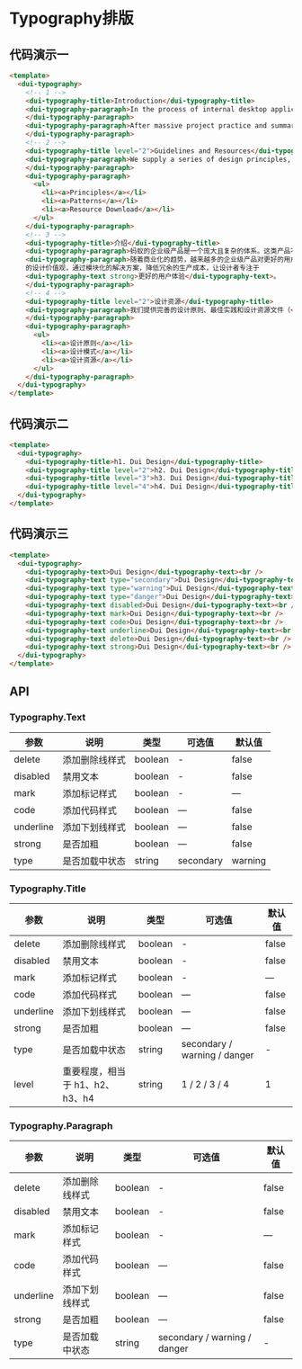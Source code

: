 # Typography排版

## 代码演示一

<template>
  <dui-ui-typography1/>
</template>

```html
<template>
  <dui-typography>
    <!-- 1 -->
    <dui-typography-title>Introduction</dui-typography-title>
    <dui-typography-paragraph>In the process of internal desktop applications development, many different design specs and implementations would be involved, which might cause designers and developers difficulties and duplication and reduce the efficiency of development.
    </dui-typography-paragraph>
    <dui-typography-paragraph>After massive project practice and summaries, Ant Design, a design language for background applications, is refined by Ant UED Team, which aims touniform the user interface specs for internal background projects, <dui-typography-text strong>lower the unnecessary cost of design differences and implementation and liberate the resources of design and front-end development.</dui-typography-text>
    </dui-typography-paragraph>
    <!-- 2 -->
    <dui-typography-title level="2">Guidelines and Resources</dui-typography-title>
    <dui-typography-paragraph>We supply a series of design principles, practical patterns and high quality design resources (<dui-typography-text code>Sketch</dui-typography-text>and<dui-typography-text code>Axure</dui-typography-text>), to help people create their product prototypes beautifully and efficiently.
    </dui-typography-paragraph>
    <dui-typography-paragraph>
      <ul>
        <li><a>Principles</a></li>
        <li><a>Patterns</a></li>
        <li><a>Resource Download</a></li>
      </ul>
    </dui-typography-paragraph>
    <!-- 3 -->
    <dui-typography-title>介绍</dui-typography-title>
    <dui-typography-paragraph>蚂蚁的企业级产品是一个庞大且复杂的体系。这类产品不仅量级巨大且功能复杂，而且变动和并发频繁，常常需要设计与开发能够快速的做出响应。同时这类产品中有存在很多类似的页面以及组件，可以通过抽象得到一些稳定且高复用性的内容。</dui-typography-paragraph>
    <dui-typography-paragraph>随着商业化的趋势，越来越多的企业级产品对更好的用户体验有了进一步的要求。带着这样的一个终极目标，我们（蚂蚁金服体验技术部）经过大量的项目实践和总结，逐步打磨出一个服务于企业级产品的设计体系Ant Design。基于<dui-typography-text mark>『确定』和『自然』</dui-typography-text>
    的设计价值观，通过模块化的解决方案，降低冗余的生产成本，让设计者专注于
    <dui-typography-text strong>更好的用户体验</dui-typography-text>。
    </dui-typography-paragraph>
    <!-- 4 -->
    <dui-typography-title level="2">设计资源</dui-typography-title>
    <dui-typography-paragraph>我们提供完善的设计原则、最佳实践和设计资源文件（<dui-typography-text code>Sketch</dui-typography-text>和<dui-typography-text code>Axure</dui-typography-text>），来帮助业务快速设计出高质量的产品原型。
    </dui-typography-paragraph>
    <dui-typography-paragraph>
      <ul>
        <li><a>设计原则</a></li>
        <li><a>设计模式</a></li>
        <li><a>设计资源</a></li>
      </ul>
    </dui-typography-paragraph>
  </dui-typography>
</template>
```

## 代码演示二

<template>
  <dui-ui-typography2/>
</template>

```html
<template>
  <dui-typography>
    <dui-typography-title>h1. Dui Design</dui-typography-title>
    <dui-typography-title level="2">h2. Dui Design</dui-typography-title>
    <dui-typography-title level="3">h3. Dui Design</dui-typography-title>
    <dui-typography-title level="4">h4. Dui Design</dui-typography-title>
  </dui-typography>
</template>
```

## 代码演示三

<template>
  <dui-ui-typography3/>
</template>

```html
<template>
  <dui-typography>
    <dui-typography-text>Dui Design</dui-typography-text><br />
    <dui-typography-text type="secondary">Dui Design</dui-typography-text><br />
    <dui-typography-text type="warning">Dui Design</dui-typography-text><br />
    <dui-typography-text type="danger">Dui Design</dui-typography-text><br />
    <dui-typography-text disabled>Dui Design</dui-typography-text><br />
    <dui-typography-text mark>Dui Design</dui-typography-text><br />
    <dui-typography-text code>Dui Design</dui-typography-text><br />
    <dui-typography-text underline>Dui Design</dui-typography-text><br />
    <dui-typography-text delete>Dui Design</dui-typography-text><br />
    <dui-typography-text strong>Dui Design</dui-typography-text><br />
  </dui-typography>
</template>
```

## API

### Typography.Text

| 参数        | 说明           | 类型    | 可选值                                             | 默认值 |
| ----------- | -------------- | ------- | -------------------------------------------------- | ------ |
| delete      | 添加删除线样式   | boolean  | -                                                  | false  |
| disabled    | 禁用文本        | boolean  | -                                                  | false  |
| mark        | 添加标记样式     | boolean  | -                                                  | —      |
| code        | 添加代码样式     | boolean  | —                                                  | false  |
| underline   | 添加下划线样式   | boolean  | —                                                  | false  |
| strong      | 是否加粗        | boolean  | —                                                  | false  |
| type        | 是否加载中状态   | string   | secondary | warning | danger                       | -      |

### Typography.Title

| 参数        | 说明           | 类型    | 可选值                                             | 默认值 |
| ----------- | -------------- | ------- | -------------------------------------------------- | ------ |
| delete      | 添加删除线样式   | boolean  | -                                                  | false  |
| disabled    | 禁用文本        | boolean  | -                                                  | false  |
| mark        | 添加标记样式     | boolean  | -                                                  | —      |
| code        | 添加代码样式     | boolean  | —                                                  | false  |
| underline   | 添加下划线样式   | boolean  | —                                                  | false  |
| strong      | 是否加粗        | boolean  | —                                                  | false  |
| type        | 是否加载中状态   | string   | secondary / warning / danger                       | -      |
| level       | 重要程度，相当于 h1、h2、h3、h4 | string | 1 / 2 / 3 / 4                          | 1      |

### Typography.Paragraph

| 参数        | 说明           | 类型    | 可选值                                             | 默认值 |
| ----------- | -------------- | ------- | -------------------------------------------------- | ------ |
| delete      | 添加删除线样式   | boolean  | -                                                  | false  |
| disabled    | 禁用文本        | boolean  | -                                                  | false  |
| mark        | 添加标记样式     | boolean  | -                                                  | —      |
| code        | 添加代码样式     | boolean  | —                                                  | false  |
| underline   | 添加下划线样式   | boolean  | —                                                  | false  |
| strong      | 是否加粗        | boolean  | —                                                  | false  |
| type        | 是否加载中状态   | string   | secondary / warning / danger                       | -      |
